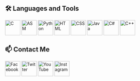 ## 🛠️ Languages and Tools

<p align="left">
  <img src="https://cdn.jsdelivr.net/gh/devicons/devicon/icons/c/c-original.svg" alt="C" width="50" height="50"/>
  <img src="https://cdn.jsdelivr.net/gh/devicons/devicon/icons/embeddedc/embeddedc-original.svg" alt="ASM" width="50" height="50"/>
  <img src="https://cdn.jsdelivr.net/gh/devicons/devicon/icons/python/python-original.svg" alt="Python" width="50" height="50"/>
  <img src="https://cdn.jsdelivr.net/gh/devicons/devicon/icons/html5/html5-original.svg" alt="HTML" width="50" height="50"/>
  <img src="https://cdn.jsdelivr.net/gh/devicons/devicon/icons/css3/css3-original.svg" alt="CSS" width="50" height="50"/>
  <img src="https://cdn.jsdelivr.net/gh/devicons/devicon/icons/java/java-original.svg" alt="Java" width="50" height="50"/>
  <img src="https://cdn.jsdelivr.net/gh/devicons/devicon/icons/csharp/csharp-original.svg" alt="C#" width="50" height="50"/>
  <img src="https://cdn.jsdelivr.net/gh/devicons/devicon/icons/cplusplus/cplusplus-original.svg" alt="C++" width="50" height="50"/>
</p>

## 📫 Contact Me

<p align="left">
  <a href="https://www.facebook.com/seu_perfil"><img src="https://cdn.jsdelivr.net/gh/devicons/devicon/icons/facebook/facebook-original.svg" alt="Facebook" width="50" height="50"/></a>
  <a href="https://www.twitter.com/seu_perfil"><img src="https://cdn.jsdelivr.net/gh/devicons/devicon/icons/twitter/twitter-original.svg" alt="Twitter" width="50" height="50"/></a>
  <a href="https://www.youtube.com/seu_canal"><img src="https://cdn.jsdelivr.net/gh/devicons/devicon/icons/youtube/youtube-original.svg" alt="YouTube" width="50" height="50"/></a>
  <a href="https://www.instagram.com/seu_perfil"><img src="https://cdn.jsdelivr.net/gh/devicons/devicon/icons/instagram/instagram-original.svg" alt="Instagram" width="50" height="50"/></a>
</p>
